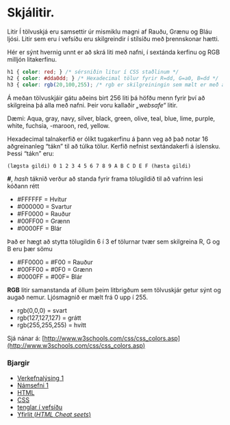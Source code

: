 # Skjálitir.

Litir Í tölvuskjá eru samsettir úr mismiklu magni af Rauðu, Grænu og Bláu ljósi. Litir sem eru í
vefsíðu eru skilgreindir í stílsíðu með þrennskonar hætti.

Hér er sýnt hvernig unnt er að skrá liti með nafni, í sextánda kerfinu og RGB milljón litakerfinu.

```CSS
h1 { color: red; } /* sérsniðin litur í CSS staðlinum */
h2 { color: #dda0dd; } /* Hexadecimal tölur fyrir R=dd, G=a0, B=dd */
h3 { color: rgb(20,100,255); /* rgb er skilgreiningin sem mælt er með að nota í dag */ }
```
Á meðan tölvuskjáir gátu aðeins birt 256 liti þá höfðu menn fyrir því að skilgreina þá alla
með nafni. Þeir voru kallaðir _„websafe“_ litir.

Dæmi: Aqua, gray, navy, silver, black, green, olive, teal, blue, lime, purple, white, fuchsia, -maroon, red, yellow.

Hexadecimal talnakerfið er ólíkt tugakerfinu á þann veg að það notar 16 aðgreinanleg “tákn”
til að túlka tölur. Kerfið nefnist sextándakerfi á íslensku. Þessi “tákn” eru:

```
(lægsta gildi) 0 1 2 3 4 5 6 7 8 9 A B C D E F (hæsta gildi)
```
**#**, _hash_ táknið verður að standa fyrir frama tölugildið til að vafrinn lesi kóðann rétt

- #FFFFFF = Hvítur
- #000000 = Svartur
- #FF0000 = Rauður
- #00FF00 = Grænn
- #0000FF = Blár

Það er hægt að stytta tölugildin 6 í 3 ef tölurnar tvær sem skilgreina R, G og B eru þær sömu

- #FF0000 = #F00 = Rauður
- #00FF00 = #0F0 = Grænn
- #0000FF = #00F= Blár

**RGB** litir samanstanda af öllum þeim litbrigðum sem tölvuskjár getur sýnt og augað
nemur. Ljósmagnið er mælt frá 0 upp í 255.

- rgb(0,0,0) = svart
- rgb(127,127,127) = grátt
- rgb(255,255,255) = hvítt

Sjá nánar á: [http://www.w3schools.com/css/css_colors.asp](http://www.w3schools.com/css/css_colors.asp)

### Bjargir

* [Verkefnalýsing 1](../../)
* [Námsefni 1](../)
* [HTML](README.md)
* [CSS](stylesheet.md)
* [tenglar í vefsíðu](tenglar.md)
* [Yfirlit (_HTML Cheat seets_)](https://cheatsheets.shecodes.io/)

